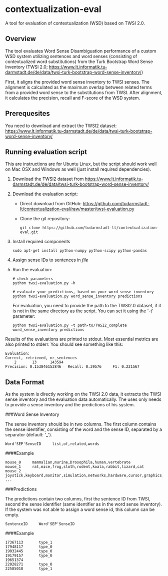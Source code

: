 # contextualization-eval
A tool for evaluation of contextualization (WSD) based on TWSI 2.0.

Overview
---------------------

The tool evaluates Word Sense Disambiguation performance of a custom WSD system utilizing sentences and word senses (consisting of contextualized word substitutions) from the Turk Bootstrap Word Sense Inventory (TWSI 2.0; https://www.lt.informatik.tu-darmstadt.de/de/data/twsi-turk-bootstrap-word-sense-inventory/)

First, it aligns the provided word sense inventory to TWSI senses. The alignment is calculated as the maximum overlap between related terms from a provided word sense to the substitutions from TWSI.
After alignment, it calculates the precision, recall and F-score of the WSD system.



Prerequesites
------------------------

You need to download and extract the TWSI2 dataset: https://www.lt.informatik.tu-darmstadt.de/de/data/twsi-turk-bootstrap-word-sense-inventory/



Running evaluation script 
--------------------

This are instructions are for Ubuntu Linux, but the script should work well on Mac OSX and Windows as well (just install required dependencies). 


1. Download the TWSI2 dataset from https://www.lt.informatik.tu-darmstadt.de/de/data/twsi-turk-bootstrap-word-sense-inventory/

2. Download the evaluation script:

   - Direct download from GitHub: https://github.com/tudarmstadt-lt/contextualization-eval/raw/master/twsi-evaluation.py
   
   - Clone the git repository:
   
       ```
       git clone https://github.com/tudarmstadt-lt/contextualization-eval.git
       ```

3. Install required components

    ```
    sudo apt-get install python-numpy python-scipy python-pandas
    ```

4. Assign sense IDs to sentences in *file*

5. Run the evaluation:

    ```
    # check parameters
    python twsi-evaluation.py -h

    # evaluate your predictions, based on your word sense inventory
    python twsi-evaluation.py word_sense_inventory predictions
    ```
    
    For evaluation, you need to provide the path to the TWSI2.0 dataset, if it is not in the same directory as the script.
    You can set it using the '-t' parameter:
    
    ```
    python twsi-evaluation.py -t path-to/TWSI2_complete word_sense_inventory predictions

    ```
    

Results of the evaluations are printed to stdout. Most essential metrics are also printed to stderr. You should see something like this:


```
Evaluation:
Correct, retrieved, nr_sentences
    2	    13		143594
Precision: 0.153846153846 	Recall: 0.39576 	F1: 0.221567

```

Data Format
---------------

As the system is directly working on the TWSI 2.0 data, it extracts the TWSI sense inventory and the evaluation data automatically. The uses only needs to provide a sense inventory and the predictions of his system.

###Word Sense Inventory

The sense inventory should be in two columns. The first column contains the sense identifier, consisting of the word and the sense ID, separated by a separator (default: '_').

```
Word'SEP'SenseID     list,of,related,words
```
####Example
```
mouse_0     mammalian,murine,Drosophila,human,vertebrate
mouse_1     rat,mice,frog,sloth,rodent,koala,rabbit,lizard,cat
mouse_2     joystick,keyboard,monitor,simulation,networks,hardware,cursor,graphics,worm,lab
...
```

###Predictions

The predictions contain two columns, first the sentence ID from TWSI, second the sense identifier (same identifier as in the word sense inventory).
If the system was not able to assign a word sense id, this column can be empty.

```
SentenceID     Word'SEP'SenseID
```
####Example
```
17367113	   type_1
17948117	   type_0
19032445	   type_0
19179157	   type_0
19651374	   
22028271	   type_0
22585018	   type_1
```
